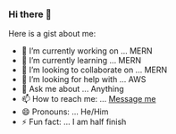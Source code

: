 ### Hi there 👋


Here is a gist about me:

- 🔭 I’m currently working on ... MERN
- 🌱 I’m currently learning ... MERN
- 👯 I’m looking to collaborate on ... MERN
- 🤔 I’m looking for help with ... AWS
- 💬 Ask me about ... Anything
- 📫 How to reach me: ... [Message me](ibtid@gmail.com)
- 😄 Pronouns: ... He/Him
- ⚡ Fun fact: ... I am half finish
